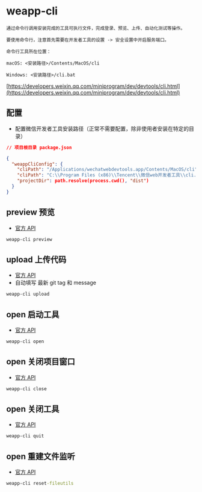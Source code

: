 # weapp-cli

```text
通过命令行调用安装完成的工具可执行文件，完成登录、预览、上传、自动化测试等操作。

要使用命令行，注意首先需要在开发者工具的设置 -> 安全设置中开启服务端口。

命令行工具所在位置：

macOS: <安装路径>/Contents/MacOS/cli

Windows: <安装路径>/cli.bat
```

[https://developers.weixin.qq.com/miniprogram/dev/devtools/cli.html](https://developers.weixin.qq.com/miniprogram/dev/devtools/cli.html)

## 配置

- 配置微信开发者工具安装路径（正常不需要配置，除非使用者安装在特定的目录）

```json
// 项目根目录 package.json

{
  "weappCliConfig": {
    "cliPath": "/Applications/wechatwebdevtools.app/Contents/MacOS/cli",
    "cliPath": "C:\\Program Files (x86)\\Tencent\\微信web开发者工具\\cli.bat",
    "projectDir": path.resolve(process.cwd(), "dist")
  }
}
```

## preview 预览

- [官方 API](https://developers.weixin.qq.com/miniprogram/dev/devtools/cli.html#预览)

```cmd
weapp-cli preview
```

## upload 上传代码

- [官方 API](https://developers.weixin.qq.com/miniprogram/dev/devtools/cli.html#上传代码)
- 自动填写 最新 git tag 和 message

```cmd
weapp-cli upload
```

## open 启动工具

- [官方 API](https://developers.weixin.qq.com/miniprogram/dev/devtools/cli.html#启动工具)

```cmd
weapp-cli open
```

## open 关闭项目窗口

- [官方 API](https://developers.weixin.qq.com/miniprogram/dev/devtools/cli.html#关闭项目窗口)

```cmd
weapp-cli close
```

## open 关闭工具

- [官方 API](https://developers.weixin.qq.com/miniprogram/dev/devtools/cli.html#关闭工具)

```cmd
weapp-cli quit
```

## open 重建文件监听

- [官方 API](https://developers.weixin.qq.com/miniprogram/dev/devtools/cli.html#重建文件监听)

```cmd
weapp-cli reset-fileutils
```
